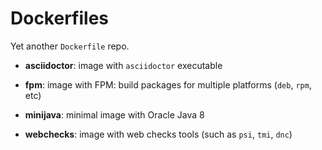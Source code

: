 Dockerfiles
===========

Yet another `Dockerfile` repo.


- **asciidoctor**: image with `asciidoctor` executable

- **fpm**: image with FPM: build packages for multiple platforms (`deb`, `rpm`, etc)

- **minijava**: minimal image with Oracle Java 8

- **webchecks**: image with web checks tools (such as `psi`, `tmi`, `dnc`)
